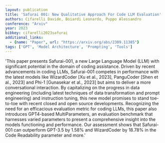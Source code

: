 ```yaml
---
layout: publication
title: 'Safurai 001: New Qualitative Approach For Code LLM Evaluation'
authors: Cifarelli Davide, Boiardi Leonardo, Puppo Alessandro
conference: "Arxiv"
year: 2023
bibkey: cifarelli2023safurai
additional_links:
  - {name: "Paper", url: "https://arxiv.org/abs/2309.11385"}
tags: ['GPT', 'Model Architecture', 'Prompting', 'Tools']
---
```

'This paper presents Safurai-001, a new Large Language Model (LLM) with significant potential in the domain of coding assistance. Driven by recent advancements in coding LLMs, Safurai-001 competes in performance with the latest models like WizardCoder [Xu et al., 2023], PanguCoder [Shen et al., 2023] and Phi-1 [Gunasekar et al., 2023] but aims to deliver a more conversational interaction. By capitalizing on the progress in data engineering (including latest techniques of data transformation and prompt engineering) and instruction tuning, this new model promises to stand toe-to-toe with recent closed and open source developments. Recognizing the need for an efficacious evaluation metric for coding LLMs, this paper also introduces GPT4-based MultiParameters, an evaluation benchmark that harnesses varied parameters to present a comprehensive insight into the models functioning and performance. Our assessment shows that Safurai-001 can outperform GPT-3.5 by 1.58&#37; and WizardCoder by 18.78&#37; in the Code Readability parameter and more.'
